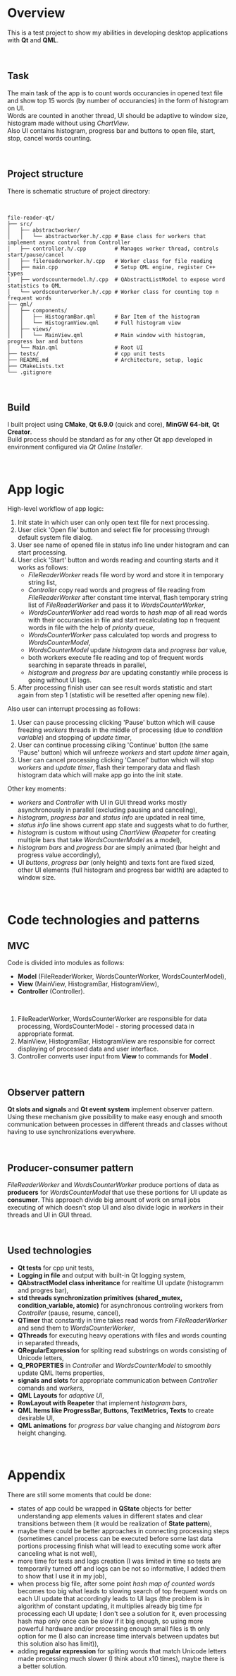 # Overview

This is a test project to show my abilities in developing desktop applications with **Qt** and **QML**.  

<br/>

## Task  

The main task of the app is to count words occurancies in opened text file and show top 15 words (by number of occurancies) in the form of histogram on UI.  
Words are counted in another thread, UI should be adaptive to window size, histogram made without using *ChartView*.  
Also UI contains histogram, progress bar and buttons to open file, start, stop, cancel words counting.

<br/>

## Project structure

There is schematic structure of project directory:

<br/>

```
file-reader-qt/
├── src/
│   ├── abstractworker/
│   │   └── abstractworker.h/.cpp # Base class for workers that implement async control from Controller 
│   ├── controller.h/.cpp         # Manages worker thread, controls start/pause/cancel
│   ├── filereaderworker.h/.cpp   # Worker class for file reading
│   ├── main.cpp                  # Setup QML engine, register C++ types
│   ├── wordscountermodel.h/.cpp  # QAbstractListModel to expose word statistics to QML
│   └── wordscounterworker.h/.cpp # Worker class for counting top n frequent words
├── qml/
│   ├── components/
│   │   ├── HistogramBar.qml      # Bar Item of the histogram
│   │   └── HistogramView.qml     # Full histogram view
│   ├── views/
│   │   └── MainView.qml          # Main window with histogram, progress bar and buttons
│   └── Main.qml                  # Root UI
├── tests/                        # cpp unit tests
├── README.md                     # Architecture, setup, logic
├── CMakeLists.txt
└── .gitignore
```

<br/>

## Build

I built project using **CMake**, **Qt 6.9.0** (quick and core), **MinGW 64-bit**, **Qt Creator**.  
Build process should be standard as for any other Qt app developed in environment configured via *Qt Online Installer*.

<br/>

# App logic

High-level workflow of app logic:
1. Init state in which user can only open text file for next processing.
2. User click 'Open file' button and select file for processing through default system file dialog.
3. User see name of opened file in status info line under histogram and can start processing.
4. User click 'Start' button and words reading and counting starts and it works as follows:
    - *FileReaderWorker* reads file word by word and store it in temporary string list,
    - *Controller* copy read words and progress of file reading from *FileReaderWorker* after constant time interval, flash temporary string list of *FileReaderWorker* and pass it to *WordsCounterWorker*,
    - *WordsCounterWorker* add read words to *hash map* of all read words with their occurancies in file and start recalculating top n frequent words in file with the help of *priority queue*,
    - *WordsCounterWorker* pass calculated top words and progress to *WordsCounterModel*,
    - *WordsCounterModel* update *histogram* data and *progress bar* value,
    - both workers execute file reading and top of frequent words searching in separate threads in parallel,
    - *histogram* and *progress bar* are updating constantly while process is going without UI lags.
5. After processing finish user can see result words statistic and start again from step 1 (statistic will be resetted after opening new file).

Also user can interrupt processing as follows:
1. User can pause processing clicking 'Pause' button which will cause freezing *workers* threads in the middle of processing (due to *condition variable*) and stopping of *update timer*,
2. User can continue processing cliking 'Continue' button (the same 'Pause' button) which wil unfreeze *workers* and start *update timer* again,
3. User can cancel processing clicking 'Cancel' button which will stop *workers* and *update timer*, flash their temporary data and flash histogram data which will make app go into the init state.

Other key moments:    
- *workers* and *Controller* with UI in GUI thread works mostly asynchronously in parallel (excluding pausing and canceling),  
- *histogram*, *progress bar* and *status info* are updated in real time,
- *status info* line shows current app state and suggests what to do further,
- *histogram* is custom without using *ChartView* (*Reapeter* for creating multiple bars that take *WordsCounterModel* as a model),
- *histogram bars* and *progress bar* are simply animated (bar height and progress value accordingly),
- UI *buttons*, *progress bar* (only height) and texts font are fixed sized, other UI elements (full histogram and progress bar width) are adapted to window size.

<br/>

# Code technologies and patterns

## MVC

Code is divided into modules as follows: 
- **Model** (FileReaderWorker, WordsCounterWorker, WordsCounterModel),
- **View** (MainView, HistogramBar, HistogramView),
- **Controller** (Controller).

<br/>

1. FileReaderWorker, WordsCounterWorker are responsible for data processing, WordsCounterModel - storing processed data in appropriate format.
2. MainView, HistogramBar, HistogramView are responsible for correct displaying of processed data and user interface.
3. Controller converts user input from **View** to commands for **Model** .

<br/>

## Observer pattern

**Qt slots and signals** and **Qt event system** implement observer pattern. Using these mechanism give possibility to make easy enough and smooth communication between processes in different threads and classes without having to use synchronizations everywhere.

<br/>

## Producer-consumer pattern

*FileReaderWorker* and *WordsCounterWorker* produce portions of data as **producers** for *WordsCounterModel* that use these portions for UI update as **consumer**. This approach divide big amount of work on small jobs executing of which doesn't stop UI and also divide logic in *workers* in their threads and UI in GUI thread.
 
<br/>

## Used technologies

- **Qt tests** for cpp unit tests,
- **Logging in file** and output with built-in Qt logging system,
- **QAbstractModel class inheritance** for realtime UI update (histogramm and progres bar),
- **std threads synchronization primitives (shared_mutex, condition_variable, atomic)** for asynchronous controling workers from *Controller* (pause, resume, cancel),
- **QTimer** that constantly in time takes read words from *FileReaderWorker* and send them to *WordsCounterWorker*,
- **QThreads** for executing heavy operations with files and words counting in separated threads,
- **QRegularExpression** for spliting read substrings on words consisting of Unicode letters,
- **Q_PROPERTIES** in *Controller* and *WordsCounterModel* to smoothly update QML Items properties,
- **signals and slots** for appropriate communication between *Controller* comands and *workers*,
- **QML Layouts** for *adaptive UI*,
- **RowLayout with Reapeter** that implement *histogram bars*,
- **QML Items like ProgressBar, Buttons, TextMetrics, Texts** to create desirable UI,
- **QML animations** for *progress bar* value changing and *histogram bars* height changing.

<br/>

# Appendix

There are still some moments that could be done:
- states of app could be wrapped in **QState** objects for better understanding app elements values in different states and clear transitions between them (it would be realization of **State pattern**),
- maybe there could be better approaches in connecting processing steps (sometimes cancel process can be executed before some last data portions processing finish what will lead to executing some work after canceling what is not well),
- more time for tests and logs creation (I was limited in time so tests are temporarily turned off and logs can be not so informative, I added them to show that I use it in my job),
- when process big file, after some point *hash map of counted words* becomes too big what leads to slowing search of top frequent words on each UI update that accordingly leads to UI lags (the problem is in algorithm of constant updating, it multiplies already big time fpr processing each UI update; I don't see a solution for it, even processing hash map only once can be slow if it big enough, so using more powerful hardware and/or processing enough small files is th only option for me (I also can increase time intervals between updates but this solution also has limit)),
- adding **regular expression** for spliting words that match Unicode letters made processing much slower (I think about x10 times), maybe there is a better solution.
